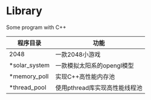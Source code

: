 # Library
Some program with C++

程序目录 | 功能
--- | ---
2048 | 一款2048小游戏
*solar_system | 一款模拟太阳系的opengl模型
*memory_poll | 实现C++高性能内存池
*thread_pool | 使用pthread库实现高性能线程池
